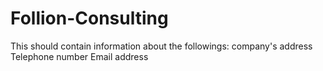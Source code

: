 # Follion-Consulting
This should contain information about the followings:
company's address
Telephone number
Email address
